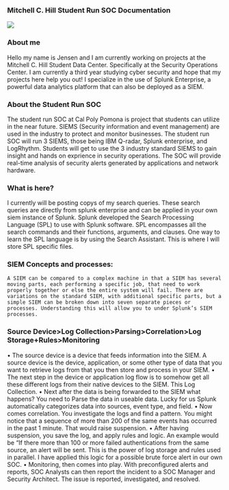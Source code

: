 ### Mitchell C. Hill Student Run SOC Documentation

![](https://github.com/Nukaflux/Studentrun-SOC-/blob/master/unnamed.png?raw=true)



### About me
Hello my name is Jensen and I am currently working on projects at the Mitchell C. Hill Student Data Center. Specifically at the Security Operations Center. I am currently a third year studying cyber security and hope that my projects here help you out! I specialize in the use of Splunk Enterprise, a powerful data analytics platform that can also be deployed as a SIEM.

### About the Student Run SOC

The student run SOC at Cal Poly Pomona is project that students can utilize in the near future. SIEMS (Security information and event management) are used in the industry to protect and monitor businesses. The student run SOC will run 3 SIEMS, those being IBM Q-radar, Splunk enterprise, and LogRhythm. Students will get to use the 3 industry standard SIEMS to gain insight and hands on exprience in security operations. The SOC will provide real-time analysis of security alerts generated by applications and network hardware.

### What is here?
I currently will be posting copys of my search queries. These search queries are directly from splunk enterprise and can be applied in your own siem instance of Splunk. Splunk developed the Search Processing Language (SPL) to use with Splunk software. SPL encompasses all the search commands and their functions, arguments, and clauses. One way to learn the SPL language is by using the Search Assistant. This is where I will store SPL specific files. 


### SIEM Concepts and processes:

	A SIEM can be compared to a complex machine in that a SIEM has several moving parts, each performing a specific job, that need to work properly together or else the entire system will fail. There are variations on the standard SIEM, with additional specific parts, but a simple SIEM can be broken down into seven separate pieces or processes. Understanding this will allow you to under Splunk’s SIEM processes. 


### Source Device>Log Collection>Parsing>Correlation>Log Storage+Rules>Monitoring



•	The source device is a device that feeds information into the SIEM. A source device is the device, application, or some other type of data that you want to retrieve logs from that you then store and process in your SIEM.
•	The next step in the device or application log flow is to somehow get all these different logs from their native devices to the SIEM. This Log Collection.
•	Next after the data is being forwarded to the SIEM what happens? You need to Parse the data in useable data. Lucky for us Splunk automatically categorizes data into sources, event type, and field. 
•	Now comes correlation. You investigate the logs and find a pattern. You might notice that a sequence of more than 200 of the same events has occurred in the past 1 minute. That would raise suspension. 
•	After having suspension, you save the log, and apply rules and logic. An example would be “If there more than 100 or more failed authentications from the same source, an alert will be sent. This is the power of log storage and rules used in parallel. I have applied this logic for a possible brute force alert in our own SOC. 
•	Monitoring, then comes into play. With preconfigured alerts and reports, SOC Analysts can then report the incident to a SOC Manager and Security Architect. The issue is reported, investigated, and resolved. 

